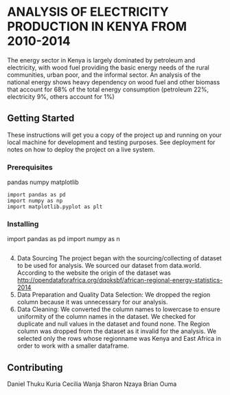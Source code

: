 # ANALYSIS OF ELECTRICITY PRODUCTION IN KENYA FROM 2010-2014

The energy sector in Kenya is largely dominated by petroleum and electricity, with wood fuel providing the basic energy needs of the rural communities, urban poor, and the informal sector. An analysis of the national energy shows heavy dependency on wood fuel and other biomass that account for 68% of the total energy consumption (petroleum 22%, electricity 9%, others account for 1%)

## Getting Started

These instructions will get you a copy of the project up and running on your local machine for development and testing purposes. See deployment for notes on how to deploy the project on a live system.

### Prerequisites

pandas
numpy
matplotlib

```
import pandas as pd
import numpy as np
import matplotlib.pyplot as plt
```

### Installing

import pandas as pd
import numpy as n

```
```
4. Data Sourcing
The project began with the sourcing/collecting of dataset to be used for analysis. We sourced our dataset from data.world. According to the website the origin of the dataset was http://opendataforafrica.org/dqoksbf/african-regional-energy-statistics-2014 
5. Data Preparation and Quality
Data Selection: We dropped the region column because it was unnecessary for our analysis.  
6. Data Cleaning: 
We converted the column names to lowercase to ensure uniformity of the column names in the dataset. 
We checked for duplicate and null values in the dataset and found none. 
The Region column was dropped from the dataset as it invalid for the analysis. We selected only the rows whose regionname was Kenya and East Africa in order to work with a smaller dataframe. 


## Contributing

Daniel Thuku Kuria
Cecilia Wanja
Sharon Nzaya
Brian Ouma



